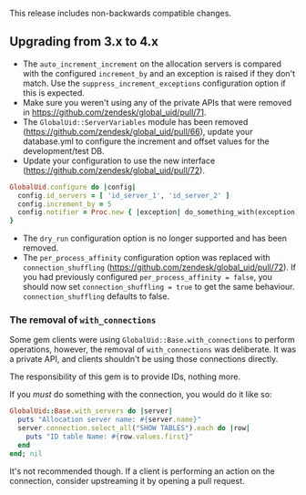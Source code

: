 This release includes non-backwards compatible changes.

## Upgrading from 3.x to 4.x

* The `auto_increment_increment` on the allocation servers is compared with the configured `increment_by` and an exception is raised if they don't match. Use the `suppress_increment_exceptions` configuration option if this is expected.
* Make sure you weren't using any of the private APIs that were removed in https://github.com/zendesk/global_uid/pull/71.
* The `GlobalUid::ServerVariables` module has been removed (https://github.com/zendesk/global_uid/pull/66), update your database.yml to configure the increment and offset values for the development/test DB.
* Update your configuration to use the new interface (https://github.com/zendesk/global_uid/pull/72).
```ruby
GlobalUid.configure do |config|
  config.id_servers = [ 'id_server_1', 'id_server_2' ]
  config.increment_by = 5
  config.notifier = Proc.new { |exception| do_something_with(exception) }
}
```
* The `dry_run` configuration option is no longer supported and has been removed.
* The `per_process_affinity` configuration option was replaced with `connection_shuffling` (https://github.com/zendesk/global_uid/pull/72). If you had previously configured `per_process_affinity = false`, you should now set `connection_shuffling = true` to get the same behaviour. `connection_shuffling` defaults to false.

### The removal of `with_connections`

Some gem clients were using `GlobalUid::Base.with_connections` to perform operations, however, the removal of `with_connections` was deliberate. It was a private API, and clients shouldn't be using those connections directly.

The responsibility of this gem is to provide IDs, nothing more.

If you _must_ do something with the connection, you would do it like so:
```ruby
GlobalUid::Base.with_servers do |server|
  puts "Allocation server name: #{server.name}"
  server.connection.select_all("SHOW TABLES").each do |row|
    puts "ID table Name: #{row.values.first}"
  end
end; nil
```

It's not recommended though. If a client is performing an action on the connection, consider upstreaming it by opening a pull request.
